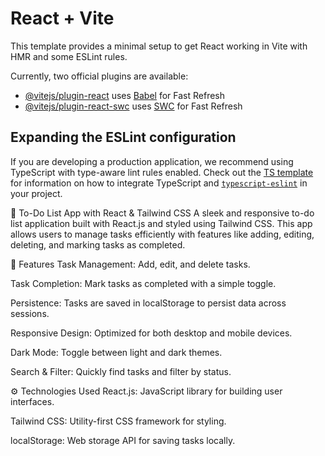 # React + Vite

This template provides a minimal setup to get React working in Vite with HMR and some ESLint rules.

Currently, two official plugins are available:

- [@vitejs/plugin-react](https://github.com/vitejs/vite-plugin-react/blob/main/packages/plugin-react) uses [Babel](https://babeljs.io/) for Fast Refresh
- [@vitejs/plugin-react-swc](https://github.com/vitejs/vite-plugin-react/blob/main/packages/plugin-react-swc) uses [SWC](https://swc.rs/) for Fast Refresh

## Expanding the ESLint configuration

If you are developing a production application, we recommend using TypeScript with type-aware lint rules enabled. Check out the [TS template](https://github.com/vitejs/vite/tree/main/packages/create-vite/template-react-ts) for information on how to integrate TypeScript and [`typescript-eslint`](https://typescript-eslint.io) in your project.

📝 To-Do List App with React & Tailwind CSS
A sleek and responsive to-do list application built with React.js and styled using Tailwind CSS. This app allows users to manage tasks efficiently with features like adding, editing, deleting, and marking tasks as completed.

🚀 Features
Task Management: Add, edit, and delete tasks.

Task Completion: Mark tasks as completed with a simple toggle.

Persistence: Tasks are saved in localStorage to persist data across sessions.

Responsive Design: Optimized for both desktop and mobile devices.

Dark Mode: Toggle between light and dark themes.

Search & Filter: Quickly find tasks and filter by status.

⚙️ Technologies Used
React.js: JavaScript library for building user interfaces.

Tailwind CSS: Utility-first CSS framework for styling.

localStorage: Web storage API for saving tasks locally.
